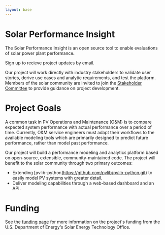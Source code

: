 ```yaml
---
layout: base
---
```


# Solar Performance Insight

The Solar Performance Insight is an open source tool to enable evaluations of solar power plant performance.

Sign up to recieve project updates by email.

Our project will work directly with industry stakeholders to validate user stories, derive use cases and analytic requirements, and test the platform. Members of the solar community are invited to join the [Stakeholder Committee](/stakeholdercommittee) to provide guidance on project development.

# Project Goals

A common task in PV Operations and Maintenance (O&M) is to compare expected system performance with actual performance
over a period of time. Currently, O&M service engineers must adapt their workflows to the available modeling tools which
are primarily designed to predict future performance, rather than model past performance.

Our project will build a performance modeling and analytics platform based on open-source, extensible, community-maintained code. The project will benefit to the solar community through two primary outcomes:
-	Extending [pvlib-python]https://github.com/pvlib/pvlib-python.git) to easily model PV systems with greater detail.
-	Deliver modeling capabilities through a web-based dashboard and an API.

# Funding
See the [funding page](/funding) for more information on the project's funding from the U.S. Department of Energy's Solar Energy Technology Office.


